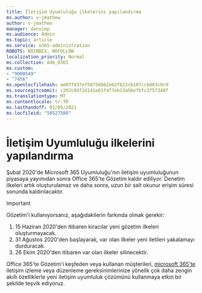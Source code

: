 ```yaml
---
title: İletişim Uyumluluğu ilkelerini yapılandırma
ms.author: v-jmathew
author: v-jmathew
manager: dansimp
ms.audience: Admin
ms.topic: article
ms.service: o365-administration
ROBOTS: NOINDEX, NOFOLLOW
localization_priority: Normal
ms.collection: Adm_O365
ms.custom:
- "9000549"
- "7456"
ms.openlocfilehash: ae07f437ef50756862eb2f622cb107ccb003c9c9
ms.sourcegitcommit: c202c0df2d141e63f4f7eb13a56efbfc2f57348f
ms.translationtype: MT
ms.contentlocale: tr-TR
ms.lasthandoff: 03/05/2021
ms.locfileid: "50527580"
---
```

# <a name="configure-communication-compliance-policies"></a>İletişim Uyumluluğu ilkelerini yapılandırma

Şubat 2020'de Microsoft 365 Uyumluluğu'nın iletişim uyumluluğunun piyasaya yayımıdan sonra Office 365'te Gözetim kaldır ediliyor. Denetim ilkeleri artık oluşturulamaz ve daha sonra, uzun bir salt okunur erişim süresi sonunda kaldırılacaktır.

> [!IMPORTANT]
> Gözetim'i kullanıyorsanız, aşağıdakilerin farkında olmak gerekir:
>
> 1. 15 Haziran 2020'den itibaren kiracılar yeni gözetim ilkeleri oluşturmayacak.
> 2. 31 Ağustos 2020'den başlayarak, var olan ilkeler yeni iletileri yakalamayı durduracak.
> 3. 26 Ekim 2020'den itibaren var olan ilkeler silinecektir.

Office 365'te Gözetim'i keşfeden veya kullanan müşterileri, [microsoft 365'te](https://go.microsoft.com/fwlink/?linkid=2128593) iletişim izleme veya düzenleme gereksinimlerinize yönelik çok daha zengin akıllı özelliklerle yeni iletişim uyumluluk çözümünü kullanmaya etkin bir şekilde teşvik ediyoruz.
